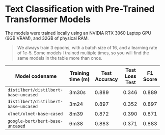 # Text Classification with Pre-Trained Transformer Models

The models were trained locally using an NVIDIA RTX 3060 Laptop GPU (6GB VRAM), and 32GB of physical RAM.

> We always train 3 epochs, with a batch size of 16, and a learning rate of 1e-5. Some models I trained multiple times, so you will find the same models in the table more than once.

| Model codename                       | Training time (m) | Test Accuracy | Test Loss Test | F1 Score |
| ------------------------------------ | ----------------- | ------------- | -------------- | -------- |
| `distilbert/distilbert-base-uncased` | 3m30s             | 0.889         | 0.346          | 0.889    |
| `distilbert/distilbert-base-uncased` | 3m24              | 0.897         | 0.352          | 0.897    |
| `xlnet/xlnet-base-cased`             | 8m39              | 0.872         | 0.390          | 0.871    |
| `google-bert/bert-base-uncased`      | 6m38              | 0.883         | 0.371          | 0.883    |
